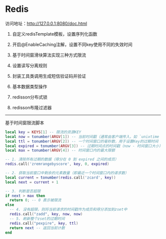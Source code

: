 # Redis

访问地址：http://127.0.0.1:8080/doc.html

1. 自定义redisTemplate模板，设置序列化函数

2. 开启@EnableCaching注解，设置不同key使用不同的失效时间

3. 基于时间窗滑块算法实现三种方式限流

4. 设置读写分离规则

5. 封装工具类调用生成短信验证码并验证

6. 基本数据类型操作

7. redisson分布式锁

8. redisson布隆过滤器

---


基于时间窗限流脚本

```lua
local key = KEYS[1] -- 限流的资源KEY
local now = tonumber(ARGV[1]) -- 当前时间戳（通常由客户端传入，如 `unixtime * 1000`）
local ttl = tonumber(ARGV[2]) -- 一个时间窗口的毫秒数，用于设置Key的过期时间
local expired = tonumber(ARGV[3]) -- 过期时间点的时间戳（now - 时间窗口大小）
local max = tonumber(ARGV[4]) -- 时间窗口内的最大限额

-- 1. 清除所有过期的数据（得分在 0 到 expired 之间的成员）
redis.call('zremrangebyscore', key, 0, expired)

-- 2. 获取当前窗口中剩余的元素数量（即最近一个时间窗口内的请求数）
local current = tonumber(redis.call('zcard', key))
local next = current + 1

-- 3. 判断是否超限
if next > max then
  return 0; -- 0 表示被限流
else
  -- 4. 没有超限，则将当前请求的时间戳作为成员和得分添加到zset中
  redis.call("zadd", key, now, now)
  -- 5. 刷新整个zset的过期时间
  redis.call("pexpire", key, ttl)
  return next -- 返回当前计数
end
```